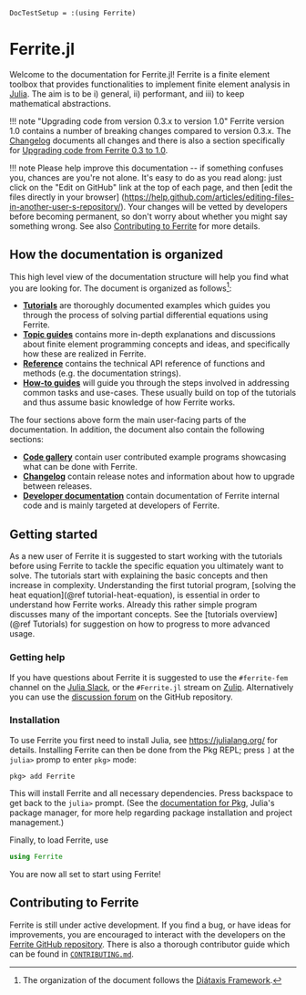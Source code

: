 ```@meta
DocTestSetup = :(using Ferrite)
```

# Ferrite.jl

Welcome to the documentation for Ferrite.jl! Ferrite is a finite element toolbox that
provides functionalities to implement finite element analysis in
[Julia](https://github.com/JuliaLang/julia). The aim is to be i) general, ii) performant,
and iii) to keep mathematical abstractions.

!!! note "Upgrading code from version 0.3.x to version 1.0"
    Ferrite version 1.0 contains a number of breaking changes compared to version 0.3.x. The
    [Changelog](changelog.md) documents all changes and there is also a section specifically
    for [Upgrading code from Ferrite 0.3 to 1.0](@ref).

!!! note
    Please help improve this documentation -- if something confuses you, chances are you're
    not alone. It's easy to do as you read along: just click on the "Edit on GitHub" link at
    the top of each page, and then [edit the files directly in your browser]
    (https://help.github.com/articles/editing-files-in-another-user-s-repository/). Your
    changes will be vetted by developers before becoming permanent, so don't worry about
    whether you might say something wrong. See also [Contributing to Ferrite](@ref) for more
    details.

## How the documentation is organized

This high level view of the documentation structure will help you find what you are looking
for. The document is organized as follows[^1]:

 - [**Tutorials**](tutorials/index.md) are thoroughly documented examples which guides you
   through the process of solving partial differential equations using Ferrite.
 - [**Topic guides**](topics/index.md) contains more in-depth explanations and discussions
   about finite element programming concepts and ideas, and specifically how these are
   realized in Ferrite.
 - [**Reference**](reference/index.md) contains the technical API reference of functions and
   methods (e.g. the documentation strings).
 - [**How-to guides**](howto/index.md) will guide you through the steps involved in
   addressing common tasks and use-cases. These usually build on top of the tutorials and
   thus assume basic knowledge of how Ferrite works.

[^1]: The organization of the document follows the [Diátaxis Framework](https://diataxis.fr).

The four sections above form the main user-facing parts of the documentation. In addition,
the document also contain the following sections:

 - [**Code gallery**](gallery/index.md) contain user contributed example programs showcasing
   what can be done with Ferrite.
 - [**Changelog**](changelog.md) contain release notes and information about how to upgrade
   between releases.
 - [**Developer documentation**](devdocs/index.md) contain documentation of Ferrite internal
   code and is mainly targeted at developers of Ferrite.

## Getting started

As a new user of Ferrite it is suggested to start working with the tutorials before using
Ferrite to tackle the specific equation you ultimately want to solve. The tutorials start
with explaining the basic concepts and then increase in complexity. Understanding the first
tutorial program, [solving the heat equation](@ref tutorial-heat-equation), is essential in order to
understand how Ferrite works. Already this rather simple program discusses many of the
important concepts. See the [tutorials overview](@ref Tutorials) for suggestion on how to
progress to more advanced usage.

### Getting help

If you have questions about Ferrite it is suggested to use the `#ferrite-fem` channel on the
[Julia Slack](https://julialang.org/slack/), or the `#Ferrite.jl` stream on
[Zulip](https://julialang.zulipchat.com/). Alternatively you can use the [discussion
forum](https://github.com/Ferrite-FEM/Ferrite.jl/discussions) on the GitHub repository.

### Installation

To use Ferrite you first need to install Julia, see <https://julialang.org/> for details.
Installing Ferrite can then be done from the Pkg REPL; press `]` at the `julia>` promp to
enter `pkg>` mode:

```
pkg> add Ferrite
```

This will install Ferrite and all necessary dependencies. Press backspace to get back to the
`julia>` prompt. (See the [documentation for Pkg](https://pkgdocs.julialang.org/), Julia's
package manager, for more help regarding package installation and project management.)

Finally, to load Ferrite, use

```julia
using Ferrite
```

You are now all set to start using Ferrite!


## Contributing to Ferrite

Ferrite is still under active development. If you find a bug, or have ideas for
improvements, you are encouraged to interact with the developers on the [Ferrite GitHub
repository](https://github.com/Ferrite-FEM/Ferrite.jl). There is also a thorough contributor
guide which can be found in
[`CONTRIBUTING.md`](https://github.com/Ferrite-FEM/Ferrite.jl/blob/master/CONTRIBUTING.md).
